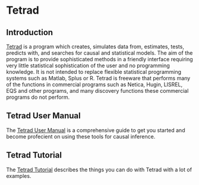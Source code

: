 # Tetrad

## Introduction

[Tetrad](http://www.phil.cmu.edu/tetrad/index.html) is a program which creates, simulates data from, estimates, tests, predicts with, and searches for causal and statistical models. The aim of the program is to provide sophisticated methods in a friendly interface requiring very little statistical sophistication of the user and no programming knowledge. It is not intended to replace flexible statistical programming systems such as Matlab, Splus or R. Tetrad is freeware that performs many of the functions in commercial programs such as Netica, Hugin, LISREL, EQS and other programs, and many discovery functions these commercial programs do not perform.

## Tetrad User Manual

The [Tetrad User Manual](http://www.phil.cmu.edu/tetrad/revised%20Tetrad%20Manual-JUNE-2017.pdf) is a comprehensive guide to get you started and become profecient on using these tools for causal inference.

## Tetrad Tutorial

The [Tetrad Tutorial](https://rawgit.com/cmu-phil/tetrad/development/tetrad-gui/src/main/resources/resources/javahelp/manual/tetrad_tutorial.html) describes the things you can do with Tetrad with a lot of examples.